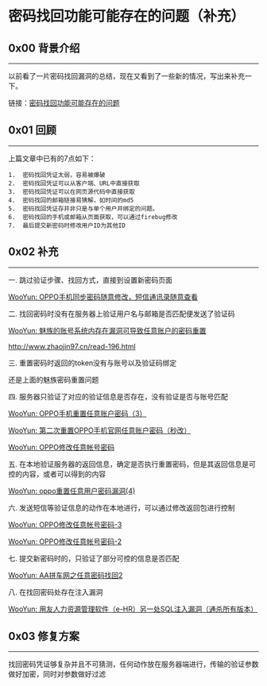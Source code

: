 # 密码找回功能可能存在的问题（补充）

0x00 背景介绍
---------

* * *

以前看了一片密码找回漏洞的总结，现在又看到了一些新的情况，写出来补充一下。

链接：[密码找回功能可能存在的问题](http://drops.wooyun.org/papers/287)

0x01 回顾
-------

* * *

上篇文章中已有的7点如下：

```
1.  密码找回凭证太弱，容易被爆破
2.  密码找回凭证可以从客户端、URL中直接获取
3.  密码找回凭证可以在网页源代码中直接获取
4.  密码找回的邮箱链接易猜解，如时间的md5
5.  密码找回凭证存并非只是与单个用户并绑定的问题。
6.  密码找回的手机或邮箱从页面获取，可以通过firebug修改
7.  最后提交新密码时修改用户ID为其他ID

```

0x02 补充
-------

* * *

一. 跳过验证步骤、找回方式，直接到设置新密码页面

[WooYun: OPPO手机同步密码随意修改，短信通讯录随意查看](http://www.wooyun.org/bugs/wooyun-2013-042404)

二. 找回密码时没有在服务器上验证用户名与邮箱是否匹配便发送了验证码

[WooYun: 魅族的账号系统内存在漏洞可导致任意账户的密码重置](http://www.wooyun.org/bugs/wooyun-2014-078208)

http://www.zhaojin97.cn/read-196.html

三. 重置密码时返回的token没有与账号以及验证码绑定

还是上面的魅族密码重置问题

四. 服务器只验证了对应的验证信息是否存在，没有验证是否与账号匹配

[WooYun: OPPO手机重置任意账户密码（3）](http://www.wooyun.org/bugs/wooyun-2014-053349)

[WooYun: 第二次重置OPPO手机官网任意账户密码（秒改）](http://www.wooyun.org/bugs/wooyun-2014-053079)

[WooYun: OPPO修改任意帐号密码](http://www.wooyun.org/bugs/wooyun-2013-020032)

五. 在本地验证服务器的返回信息，确定是否执行重置密码，但是其返回信息是可控的内容，或者可以得到的内容

[WooYun: oppo重置任意用户密码漏洞(4)](http://www.wooyun.org/bugs/wooyun-2014-069987)

六. 发送短信等验证信息的动作在本地进行，可以通过修改返回包进行控制

[WooYun: OPPO修改任意帐号密码-3](http://www.wooyun.org/bugs/wooyun-2013-020532)

[WooYun: OPPO修改任意帐号密码-2](http://www.wooyun.org/bugs/wooyun-2013-020425)

七. 提交新密码时的，只验证了部分可控的信息是否匹配

[WooYun: AA拼车网之任意密码找回2](http://www.wooyun.org/bugs/wooyun-2014-080278)

八. 在找回密码处存在注入漏洞

[WooYun: 用友人力资源管理软件（e-HR）另一处SQL注入漏洞（通杀所有版本）](http://www.wooyun.org/bugs/wooyun-2014-068060)

0x03 修复方案
---------

* * *

找回密码凭证够复杂并且不可猜测，任何动作放在服务器端进行，传输的验证参数做好加密，同时对参数做好过滤